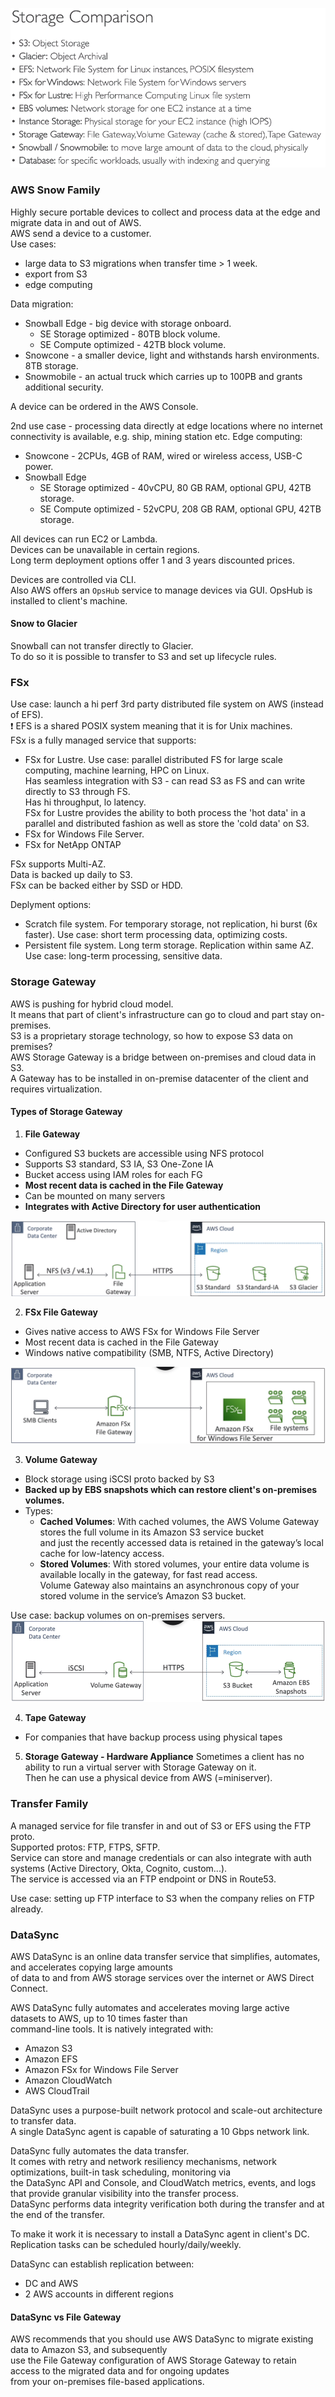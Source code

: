 ![AWSStorageOffers](files/AWSStorageOffers.png)

### AWS Snow Family

Highly secure portable devices to collect and process data at the edge and migrate data in and out of AWS.\
AWS send a device to a customer.\
Use cases:
* large data to S3 migrations when transfer time > 1 week.
* export from S3
* edge computing

Data migration:
* Snowball Edge - big device with storage onboard.
  * SE Storage optimized - 80TB block volume.
  * SE Compute optimized - 42TB block volume.
* Snowcone - a smaller device, light and withstands harsh environments. 8TB storage.
* Snowmobile - an actual truck which carries up to 100PB and grants additional security.

A device can be ordered in the AWS Console.

2nd use case - processing data directly at edge locations where no internet connectivity is available, e.g. ship, mining station etc.
Edge computing:
* Snowcone - 2CPUs, 4GB of RAM, wired or wireless access, USB-C power.
* Snowball Edge
  * SE Storage optimized - 40vCPU, 80 GB RAM, optional GPU, 42TB storage.
  * SE Compute optimized - 52vCPU, 208 GB RAM, optional GPU, 42TB storage.

All devices can run EC2 or Lambda.\
Devices can be unavailable in certain regions.\
Long term deployment options offer 1 and 3 years discounted prices.

Devices are controlled via CLI.\
Also AWS offers an `OpsHub` service to manage devices via GUI. OpsHub is installed to client's machine.

#### Snow to Glacier
Snowball can not transfer directly to Glacier.\
To do so it is possible to transfer to S3 and set up lifecycle rules.

### FSx
Use case: launch a hi perf 3rd party distributed file system on AWS (instead of EFS).\
:exclamation: EFS is a shared POSIX system meaning that it is for Unix machines.\
FSx is a fully managed service that supports:
* FSx for Lustre. Use case: parallel distributed FS for large scale computing, machine learning, HPC on Linux.\
Has seamless integration with S3 - can read S3 as FS and can write directly to S3 through FS.\
Has hi throughput, lo latency.\
FSx for Lustre provides the ability to both process the 'hot data' in a parallel and distributed fashion as well as  store the 'cold data' on S3.
* FSx for Windows File Server.
* FSx for NetApp ONTAP


FSx supports Multi-AZ.\
Data is backed up daily to S3.\
FSx can be backed either by SSD or HDD.

Deplyment options:
* Scratch file system. For temporary storage, not replication, hi burst (6x faster). Use case: short term processing data, optimizing costs.
* Persistent file system. Long term storage. Replication within same AZ. Use case: long-term processing, sensitive data.

### Storage Gateway
AWS is pushing for hybrid cloud model.\
It means that part of client's infrastructure can go to cloud and part stay on-premises.\
S3 is a proprietary storage technology, so how to expose S3 data on premises?\
AWS Storage Gateway is a bridge between on-premises and cloud data in S3.\
A Gateway has to be installed in on-premise datacenter of the client and requires virtualization.

#### Types of Storage Gateway
1. **File Gateway**
* Configured S3 buckets are accessible using NFS protocol
* Supports S3 standard, S3 IA, S3 One-Zone IA
* Bucket access using IAM roles for each FG
* **Most recent data is cached in the File Gateway**
* Can be mounted on many servers
* **Integrates with Active Directory for user authentication**

![FileGateway](files/FileGateway.png)

2. **FSx File Gateway**
* Gives native access to AWS FSx for Windows File Server
* Most recent data is cached in the File Gateway
* Windows native compatibility (SMB, NTFS, Active Directory)

![FSxFileGateway](files/FSxFileGateway.png)

3. **Volume Gateway**
* Block storage using iSCSI proto backed by S3
* **Backed up by EBS snapshots which can restore client's on-premises volumes.**
* Types:
  * **Cached Volumes**: With cached volumes, the AWS Volume Gateway stores the full volume in its Amazon S3 service bucket\
  and just the recently accessed data is retained in the gateway’s local cache for low-latency access.
  * **Stored Volumes**: With stored volumes, your entire data volume is available locally in the gateway, for fast read access.\
  Volume Gateway also maintains an asynchronous copy of your stored volume in the service’s Amazon S3 bucket.

Use case: backup volumes on on-premises servers.
![VolumeGateway](files/VolumeGateway.png)

4. **Tape Gateway**
* For companies that have backup process using physical tapes

5. **Storage Gateway - Hardware Appliance**
Sometimes a client has no ability to run a virtual server with Storage Gateway on it.\
Then he can use a physical device from AWS (=miniserver).

### Transfer Family
A managed service for file transfer in and out of S3 or EFS using the FTP proto.\
Supported protos: FTP, FTPS, SFTP.\
Service can store and manage credentials or can also integrate with auth systems (Active Directory, Okta, Cognito, custom...).\
The service is accessed via an FTP endpoint or DNS in Route53.

Use case: setting up FTP interface to S3 when the company relies on FTP already. 

### DataSync
AWS DataSync is an online data transfer service that simplifies, automates, and accelerates copying large amounts\
of data to and from AWS storage services over the internet or AWS Direct Connect.

AWS DataSync fully automates and accelerates moving large active datasets to AWS, up to 10 times faster than\
command-line tools. It is natively integrated with:
* Amazon S3
* Amazon EFS
* Amazon FSx for Windows File Server
* Amazon CloudWatch
* AWS CloudTrail

DataSync uses a purpose-built network protocol and scale-out architecture to transfer data.\
A single DataSync agent is capable of saturating a 10 Gbps network link.

DataSync fully automates the data transfer.\
It comes with retry and network resiliency mechanisms, network optimizations, built-in task scheduling, monitoring via\
the DataSync API and Console, and CloudWatch metrics, events, and logs that provide granular visibility into the transfer process.\
DataSync performs data integrity verification both during the transfer and at the end of the transfer.

To make it work it is necessary to install a DataSync agent in client's DC.\
Replication tasks can be scheduled hourly/daily/weekly.

DataSync can establish replication between:
* DC and AWS
* 2 AWS accounts in different regions

#### DataSync vs File Gateway
AWS recommends that you should use AWS DataSync to migrate existing data to Amazon S3, and subsequently\
use the File Gateway configuration of AWS Storage Gateway to retain access to the migrated data and for ongoing updates\
from your on-premises file-based applications.
